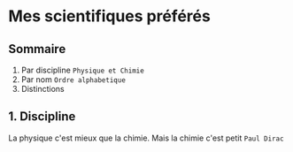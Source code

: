 # Mes scientifiques préférés

## Sommaire

1. Par discipline `Physique et Chimie`
2. Par nom `Ordre alphabetique` 
3. Distinctions

## 1. Discipline

La physique c'est mieux que la chimie. Mais la chimie c'est petit `Paul Dirac`